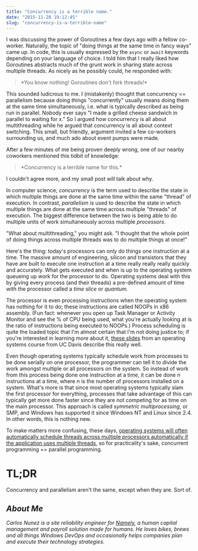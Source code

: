 ```yaml
---
title: "Concurrency is a terrible name."
date: "2015-11-28 19:12:45"
slug: "concurrency-is-a-terrible-name"
---
```


I was discussing the power of Goroutines a few days ago with a fellow co-worker. Naturally, the topic of "doing things at the same time in fancy ways" came up. In code, this is usually expressed by the <code>async</code> or <code>await</code> keywords depending on your language of choice. I told him that I really liked how Goroutines abstracts much of the grunt work in sharing state across multiple threads. As nicely as he possibly could, he responded with:

<blockquote>*You know nothing! Goroutines don't fork threads!*</blockquote>

This sounded ludicrous to me. I (mistakenly) thought that concurrency == parallelism because doing things "concurrently" usually means doing them at the same time simultaneously, i.e. what is typically described as being run in parallel.
Nobody ever says "I made a grilled cheese sandwich in parallel to waiting for x." So I argued how concurrency is all about multithreading while he argued that concurrency is all about context switching. This small, but friendly, argument invited a few co-workers surrounding us, and much ado about event pumps were made.

After a few minutes of me being proven deeply wrong, one of our nearby coworkers mentioned this tidbit of knowledge:

<blockquote>*Concurrency is a terrible name for this.*</blockquote>

I couldn't agree more, and my small post will talk about why.

In computer science, *concurrency* is the term used to describe the state in which multiple things are done at the same time within the same "thread" of execution. In contrast, *parallelism* is used to describe the state in which multiple things are done at the same time across multiple "threads" of execution.
The biggest difference between the two is being able to do multiple units of work simultaneously across multiple *processors*.

"What about multithreading," you might ask. "I thought that the whole point of doing things across multiple threads was to do multiple things at once!"

Here's the thing: today's processors can only do things one instruction at a time. The massive amount of engineering, silicon and transistors that they have are built to execute one instruction at a time really really really quickly and accurately. What gets executed and when is up to the operating system queueing up work for the processor to do. Operating systems deal with this by giving every process (and their threads) a pre-defined amount of time with the processor called a *time slice* or *quantum.*

The processor is even processing instructions when the operating system has nothing for it to do; these instructions are called NOOPs in x86 assembly. (Fun fact: whenever you open up Task Manager or Activity Monitor and see the % of CPU being used, what you're actually looking at is the ratio of instructions being executed to NOOPs.) Process scheduling is quite the loaded topic that I'm almost certain that I'm not doing justice to; if you're interested in learning more about it, [these slides](http://web.cs.ucdavis.edu/~pandey/Teaching/ECS150/Lects/05scheduling.pdf "") from an operating systems course from UC Davis describe this really well.

Even though operating systems typically schedule work from processes to be done serially on one processor, the programmer
can tell it to divide the work amongst multiple or all processors on the system. So instead of work from this process being done one instruction at a time, it can be done *n* instructions at a time, where *n* is the number of processors installed on a system. What's more is that since most operating systems typically slam the first processor for everything, processes that take advantage of this can typically get more done faster since they are not competing for as time on the main processor. This approach is called *symmetric multiprocessing*, or SMP, and Windows has supported it since Windows NT and Linux since 2.4. In other words, this is nothing new.

To make matters more confusing, these days, [operating systems will often automatically schedule threads across multiple processors automatically if the application uses multiple threads](http://programmers.stackexchange.com/questions/165424/net-mulithreading-and-quad-core-processors ""), so for practicality's sake, concurrent programming == parallel programming.

# TL;DR

Concurrency and parallelism aren't the same, except when they are. Sort of.

## *About Me*

*Carlos Nunez is a site reliability engineer for [Namely](http://www.namely.com ""), a human capital management and payroll solution made for humans. He loves bikes, brews and all things Windows DevOps and occasionally helps companies plan and execute their technology strategies.*

